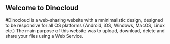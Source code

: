 ## Welcome to Dinocloud

#Dinocloud is a web-sharing website with a mninimalistic design, designed to be responsive for all OS platforms (Android, iOS, Windows, MacOS, Linux etc.)
The main purpose of this website was to upload, download, delete and share your files using a Web Service.
